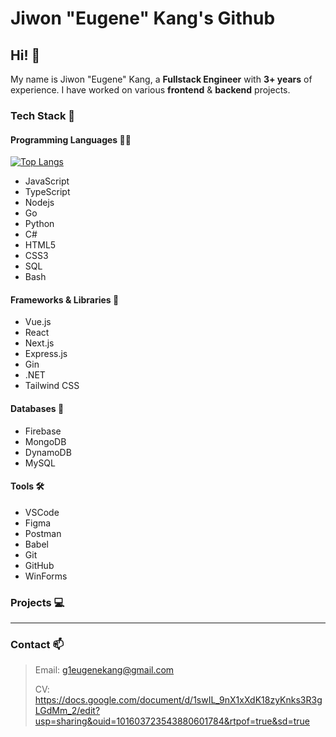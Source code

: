 # Jiwon "Eugene" Kang's Github

## Hi! 👋
My name is Jiwon "Eugene" Kang, a **Fullstack Engineer** with **3+ years** of experience. I have worked on various **frontend** & **backend** projects.

### Tech Stack 👾
#### Programming Languages ✍🏻
[![Top Langs](https://github-readme-stats.vercel.app/api/top-langs/?username=eug2ne&layout=compact&langs_count=7)](https://github.com/eug2ne/github-readme-stats)
- JavaScript
- TypeScript
- Nodejs
- Go
- Python
- C#
- HTML5
- CSS3
- SQL
- Bash
#### Frameworks & Libraries 🧩
- Vue.js
- React
- Next.js
- Express.js
- Gin
- .NET
- Tailwind CSS
#### Databases 🔋
- Firebase
- MongoDB
- DynamoDB
- MySQL
#### Tools 🛠
- VSCode
- Figma
- Postman
- Babel
- Git
- GitHub
- WinForms

### Projects 💻

---

### Contact 📫
> Email: g1eugenekang@gmail.com
> 
> CV: https://docs.google.com/document/d/1swIL_9nX1xXdK18zyKnks3R3gLGdMm_2/edit?usp=sharing&ouid=101603723543880601784&rtpof=true&sd=true
